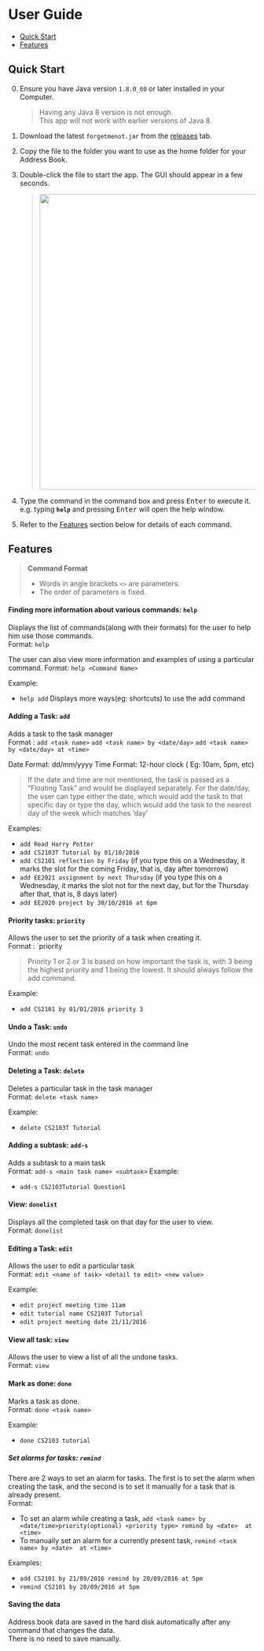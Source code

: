 # User Guide

* [Quick Start](#quick-start)
* [Features](#features)

## Quick Start

0. Ensure you have Java version `1.8.0_60` or later installed in your Computer.<br>
   > Having any Java 8 version is not enough. <br>
   This app will not work with earlier versions of Java 8.
   
1. Download the latest `forgetmenot.jar` from the [releases](../../../releases) tab.
2. Copy the file to the folder you want to use as the home folder for your Address Book.
3. Double-click the file to start the app. The GUI should appear in a few seconds. 
   > <img src="images/Ui.png" width="600">

4. Type the command in the command box and press <kbd>Enter</kbd> to execute it. <br>
   e.g. typing **`help`** and pressing <kbd>Enter</kbd> will open the help window. 
5. Refer to the [Features](#features) section below for details of each command.<br>


## Features

> **Command Format**
> * Words in angle brackets `<>` are parameters.
> * The order of parameters is fixed.

#### Finding more information about various commands: `help`
Displays the list of commands(along with their formats) for the user to help him use those commands.<br>
Format: `help`

The user can also view more information and examples of using a particular command.
Format: `help <Command Name>`

Example:
* `help add`
Displays more ways(eg: shortcuts) to use the add command 

#### Adding a Task: `add`
Adds a task to the task manager<br>
Format : `add <task name>`
   		 `add <task name> by <date/day>`
   		 `add <task name> by <date/day> at <time>`

Date Format: dd/mm/yyyy
Time Format: 12-hour clock ( Eg: 10am, 5pm, etc)

> If the date and time are not mentioned, the task is passed as a “Floating Task” and would be displayed separately.
> For the date/day, the user can type either the date, which would add the task to that specific day or type the day, which would add the task to the nearest day of the week which matches ‘day’

Examples:
* `add Read Harry Potter`
* `add CS2103T Tutorial by 01/10/2016`
* `add CS2101 reflection by Friday` 
	(if you type this on a Wednesday, it marks the slot for the coming Friday, that is, day after tomorrow)
* `add EE2021 assignment by next Thursday`
	(if you type this on a Wednesday, it marks the slot not for the next day, but for the Thursday after that, that is, 8 days later)
* `add EE2020 project by 30/10/2016 at 6pm`

#### Priority tasks: `priority`
Allows the user to set the priority of a task when creating it.<br>
Format : `priority <priority number>

> Priority 1 or 2 or 3 is based on how important the task is, with 3 being the highest priority and 1 being the lowest. It should always follow the add command.

Example:
* `add CS2101 by 01/01/2016 priority 3`

#### Undo a Task: `undo`
Undo the most recent task entered in the command line<br>
Format: `undo`

#### Deleting a Task: `delete`
Deletes a particular task in the task manager<br>
Format: `delete <task name>`

Example:
* `delete CS2103T Tutorial`

#### Adding a subtask: `add-s`
Adds a subtask to a main task<br>
Format: `add-s <main task name> <subtask>`
Example: 
* `add-s CS2103Tutorial Question1`

#### View: `donelist`
Displays all the completed task on that day for the user to view.<br>
Format: `donelist`

#### Editing a Task: `edit`
Allows the user to edit a particular task<br>
Format: `edit <name of task> <detail to edit> <new value>`

Example:
* `edit project meeting time 11am`
* `edit tutorial name CS2103T Tutorial`
* `edit project meeting date 21/11/2016`

#### View all task: `view`
Allows the user to view a list of all the undone tasks.<br>
Format: `view`

#### Mark as done: `done`
Marks a task as done. <br>
Format: `done <task name>`

Example:
* `done CS2103 tutorial`

##### Set alarms for tasks: `remind`
There are 2 ways to set an alarm for tasks. The first is to set the alarm when creating the task, and the second is to set it manually for a task that is already present.<br>
Format: 
* To set an alarm while creating a task, `add <task name> by <date/time>priority(optional) <priority type> remind by <date>  at <time>`
* To manually set an alarm for a currently present task, `remind <task name> by <date>  at <time>`

Examples:
* `add CS2101 by 21/09/2016 remind by 20/09/2016 at 5pm`
* `remind CS2101 by 20/09/2016 at 5pm`

#### Saving the data 
Address book data are saved in the hard disk automatically after any command that changes the data.<br>
There is no need to save manually.

